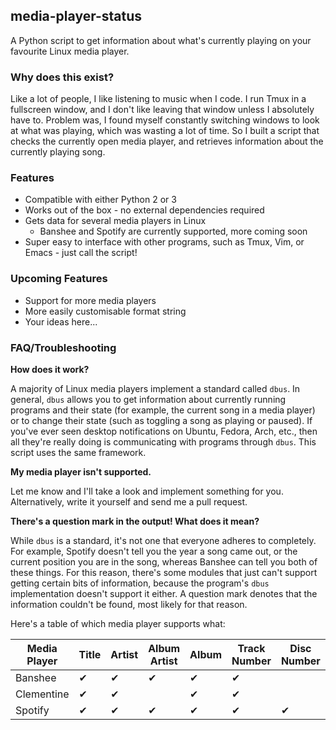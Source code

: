 ## media-player-status

A Python script to get information about what's currently playing on your favourite Linux media player.

### Why does this exist?

Like a lot of people, I like listening to music when I code. I run Tmux in a fullscreen window, and I don't like leaving that window unless I absolutely have to. Problem was, I found myself constantly switching windows to look at what was playing, which was wasting a lot of time. So I built a script that checks the currently open media player, and retrieves information about the currently playing song.

### Features

* Compatible with either Python 2 or 3
* Works out of the box - no external dependencies required
* Gets data for several media players in Linux
  * Banshee and Spotify are currently supported, more coming soon
* Super easy to interface with other programs, such as Tmux, Vim, or Emacs - just call the script!

### Upcoming Features

* Support for more media players
* More easily customisable format string
* Your ideas here...

### FAQ/Troubleshooting

**How does it work?**

A majority of Linux media players implement a standard called `dbus`. In general, `dbus` allows you to get information about currently running programs and their state (for example, the current song in a media player) or to change their state (such as toggling a song as playing or paused). If you've ever seen desktop notifications on Ubuntu, Fedora, Arch, etc., then all they're really doing is communicating with programs through `dbus`. This script uses the same framework.

**My media player isn't supported.**

Let me know and I'll take a look and implement something for you. Alternatively, write it yourself and send me a pull request.

**There's a question mark in the output! What does it mean?**

While `dbus` is a standard, it's not one that everyone adheres to completely. For example, Spotify doesn't tell you the year a song came out, or the current position you are in the song, whereas Banshee can tell you both of these things. For this reason, there's some modules that just can't support getting certain bits of information, because the program's `dbus` implementation doesn't support it either. A question mark denotes that the information couldn't be found, most likely for that reason.

Here's a table of which media player supports what:

| **Media Player** | Title | Artist | Album Artist | Album | Track Number | Disc Number | Genre | Length | Year | Position | User Rating | Auto Rating |
| ---------------- | ----- | ------ | ------------ | ----- | ------------ | ----------- | ----- | ------ | ---- | -------- | ----------- | ----------- |
| Banshee          | ✔     | ✔      | ✔            | ✔     | ✔            |             | ✔     | ✔      | ✔    | ✔        | ✔           | ✔           |
| Clementine       | ✔     | ✔      |              | ✔     | ✔            |             | ✔     | ✔      | ✔    | ✔        | ✔           |             |
| Spotify          | ✔     | ✔      | ✔            | ✔     | ✔            | ✔           |       | ✔      |      |          |             | ✔           |
